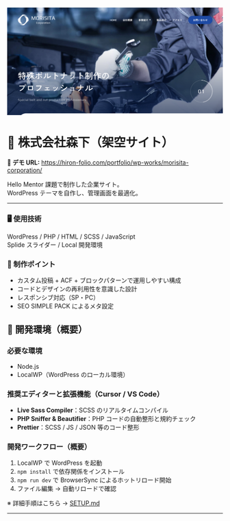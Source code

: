 ![サイトサムネイル](./img/readme-thumb.png)

# 🌿 株式会社森下（架空サイト）

**🔗 デモ URL:** https://hiron-folio.com/portfolio/wp-works/morisita-corporation/

Hello Mentor 課題で制作した企業サイト。  
WordPress テーマを自作し、管理画面を最適化。

---

### 🖥 使用技術

WordPress / PHP / HTML / SCSS / JavaScript  
Splide スライダー / Local 開発環境

### 🚀 制作ポイント

- カスタム投稿 + ACF + ブロックパターンで運用しやすい構成
- コードとデザインの再利用性を意識した設計
- レスポンシブ対応（SP・PC）
- SEO SIMPLE PACK によるメタ設定

## 🧭 開発環境（概要）

### 必要な環境

- Node.js
- LocalWP（WordPress のローカル環境）

### 推奨エディターと拡張機能（Cursor / VS Code）

- **Live Sass Compiler**：SCSS のリアルタイムコンパイル
- **PHP Sniffer & Beautifier**：PHP コードの自動整形と規約チェック
- **Prettier**：SCSS / JS / JSON 等のコード整形

### 開発ワークフロー（概要）

1. LocalWP で WordPress を起動
2. `npm install` で依存関係をインストール
3. `npm run dev` で BrowserSync によるホットリロード開始
4. ファイル編集 → 自動リロードで確認

※ 詳細手順はこちら → [SETUP.md](./SETUP.md)

---
